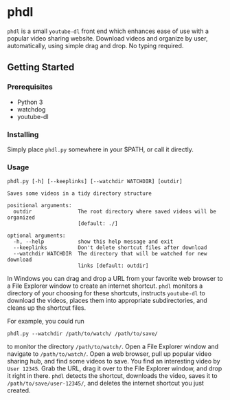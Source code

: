 # phdl
`phdl` is a small `youtube-dl` front end which enhances ease of use with a popular video sharing website. Download videos and organize by user, automatically, using simple drag and drop. No typing required.

## Getting Started
### Prerequisites
- Python 3
- watchdog
- youtube-dl

### Installing
Simply place `phdl.py` somewhere in your $PATH, or call it directly.

### Usage
```
phdl.py [-h] [--keeplinks] [--watchdir WATCHDIR] [outdir]

Saves some videos in a tidy directory structure

positional arguments:
  outdir               The root directory where saved videos will be organized
                       [default: ./]

optional arguments:
  -h, --help           show this help message and exit
  --keeplinks          Don't delete shortcut files after download
  --watchdir WATCHDIR  The directory that will be watched for new download
                       links [default: outdir]
```

In Windows you can drag and drop a URL from your favorite web browser to a File Explorer window to create an internet shortcut. `phdl` monitors a directory of your choosing for these shortcuts, instructs `youtube-dl` to download the videos, places them into appropriate subdirectories, and cleans up the shortcut files.

For example, you could run

```
phdl.py --watchdir /path/to/watch/ /path/to/save/
```

to monitor the directory `/path/to/watch/`. Open a File Explorer window and navigate to `/path/to/watch/`. Open a web browser, pull up popular video sharing hub, and find some videos to save. You find an interesting video by `User 12345`. Grab the URL, drag it over to the File Explorer window, and drop it right in there. `phdl` detects the shortcut, downloads the video, saves it to `/path/to/save/user-12345/`, and deletes the internet shortcut you just created.